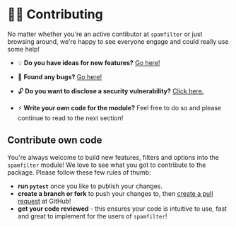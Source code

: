 # 👩‍💻 Contributing

No matter whether you're an active contibutor at `spamfilter` or just browsing around, we're happy to see everyone engage and could really use some help!

- 💡 **Do you have ideas for new features?** [Go here!](https://github.com/mags0ft/spamfilter/issues/new?template=feature_request.md)

- 🐞 **Found any bugs?** [Go here!](https://github.com/mags0ft/spamfilter/issues/new?template=bug_report.md)

- 🔓 **Do you want to disclose a security vulnerability?** [Click here.](https://github.com/mags0ft/spamfilter/security/advisories/new)

- ⚡ **Write your own code for the module?** Feel free to do so and please continue to read to the next section!

## Contribute own code

You're always welcome to build new features, filters and options into the `spamfilter` module! We love to see what
you got to contribute to the package. Please follow these few rules of thumb:

- **run `pytest`** once you like to publish your changes.
- **create a branch or fork** to push your changes to, then [create a pull request](https://github.com/mags0ft/spamfilter/pulls) at GitHub!
- **get your code reviewed** - this ensures your code is intuitive to use, fast and great to implement for the users of `spamfilter`!
